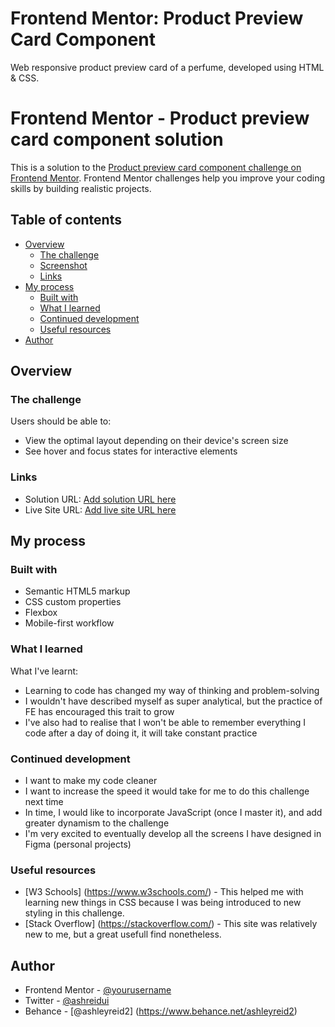 # Frontend Mentor: Product Preview Card Component
 Web responsive product preview card of a perfume, developed using HTML & CSS.

# Frontend Mentor - Product preview card component solution

This is a solution to the [Product preview card component challenge on Frontend Mentor](https://www.frontendmentor.io/challenges/product-preview-card-component-GO7UmttRfa). Frontend Mentor challenges help you improve your coding skills by building realistic projects. 

## Table of contents

- [Overview](#overview)
  - [The challenge](#the-challenge)
  - [Screenshot](#screenshot)
  - [Links](#links)
- [My process](#my-process)
  - [Built with](#built-with)
  - [What I learned](#what-i-learned)
  - [Continued development](#continued-development)
  - [Useful resources](#useful-resources)
- [Author](#author)


## Overview

### The challenge
Users should be able to:

- View the optimal layout depending on their device's screen size
- See hover and focus states for interactive elements


### Links
- Solution URL: [Add solution URL here](https://your-solution-url.com)
- Live Site URL: [Add live site URL here](https://your-live-site-url.com)


## My process

### Built with
- Semantic HTML5 markup
- CSS custom properties
- Flexbox
- Mobile-first workflow

### What I learned
What I've learnt:
- Learning to code has changed my way of thinking and problem-solving
- I wouldn't have described myself as super analytical, but the practice of FE has encouraged this trait to grow
- I've also had to realise that I won't be able to remember everything I code after a day of doing it, it will take constant practice

### Continued development
- I want to make my code cleaner
- I want to increase the speed it would take for me to do this challenge next time
- In time, I would like to incorporate JavaScript (once I master it), and add greater dynamism to the challenge
- I'm very excited to eventually develop all the screens I have designed in Figma (personal projects)


### Useful resources
- [W3 Schools] (https://www.w3schools.com/) - This helped me with learning new things in CSS because I was being introduced to new styling in this challenge.
- [Stack Overflow] (https://stackoverflow.com/) - This site was relatively new to me, but a great usefull find nonetheless.


## Author
- Frontend Mentor - [@yourusername](https://www.frontendmentor.io/profile/yourusername)
- Twitter - [@ashreidui](https://www.twitter.com/ashreidui)
- Behance - [@ashleyreid2] (https://www.behance.net/ashleyreid2)



